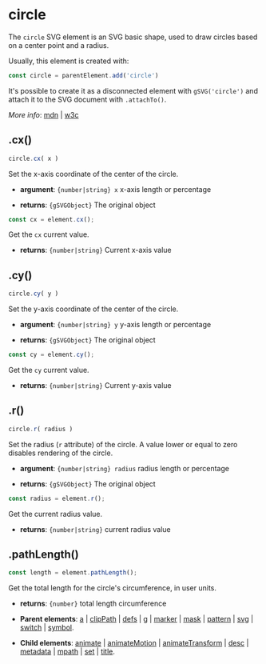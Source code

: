 # circle

The `circle` SVG element is an SVG basic shape, used to draw circles based on a center point and a radius.

Usually, this element is created with:
      
```js
const circle = parentElement.add('circle')
```

It's possible to create it as a disconnected element with `gSVG('circle')` and attach it to the SVG document with `.attachTo()`.

*More info*:
      [mdn](https://developer.mozilla.org//en-US/docs/Web/SVG/Element/circle) | [w3c](https://svgwg.org/svg2-draft/single-page.html#shapes-CircleElement)

## .cx()


```js
circle.cx( x )
```
Set the x-axis coordinate of the center of the circle.

- **argument**: `{number|string} x` x-axis length or percentage

- **returns**: `{gSVGObject}` The original object


```js
const cx = element.cx();
```
Get the `cx` current value.

- **returns**: `{number|string}` Current x-axis value

## .cy()


```js
circle.cy( y )
```
Set the y-axis coordinate of the center of the circle.

- **argument**: `{number|string} y` y-axis length or percentage

- **returns**: `{gSVGObject}` The original object


```js
const cy = element.cy();
```
Get the `cy` current value.

- **returns**: `{number|string}` Current y-axis value

## .r()


```js
circle.r( radius )
```
Set the radius (`r` attribute) of the circle. A value lower or equal to zero disables rendering of the circle.

- **argument**: `{number|string} radius` radius length or percentage

- **returns**: `{gSVGObject}` The original object


```js
const radius = element.r();
```
Get the current radius value.

- **returns**: `{number|string}` current radius value

## .pathLength()


```js
const length = element.pathLength();
```
Get the total length for the circle's circumference, in user units.

- **returns**: `{number}` total length circumference

- **Parent elements**: [a](./a.md) | [clipPath](./clipPath.md) | [defs](./defs.md) | [g](./g.md) | [marker](./marker.md) | [mask](./mask.md) | [pattern](./pattern.md) | [svg](./svg.md) | [switch](./switch.md) | [symbol](./symbol.md).

- **Child elements**: [animate](./animate.md) | [animateMotion](./animateMotion.md) | [animateTransform](./animateTransform.md) | [desc](./desc.md) |  [metadata](./metadata.md) | [mpath](./mpath.md) | [set](./set.md) | [title](./title.md).

